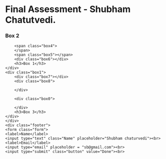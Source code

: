 
<!DOCTYPE html>
<html lang="en">
<head>
	<meta charset="utf-8">
	<meta http-equiv="X-UA-Comaptible" content="IE=edge">
	<meta name="viewport" content="width=device-width, initial-scale=1.0">
	<title>Final Assessment</title>
	<link rel="stylesheet" href="test.css">
</head>
<body>
	<h1>Final Assessment - Shubham Chatutvedi.</h1>
	<div>
	<div class="box1">
		<div class="box2"></div>
		<div class="box3"></div>
		<h3>Box 2</h3>
	</div>
	<div class="box1">
		
		<span class="box4">
		</span>
		<span class="box5"></span>
		<div class="box6"></div>
		<h3>Box 1</h3>
	</div>
	<div class="box1">
		<div class="box7"></div>
		<div class="box8">
			
		</div>
		
		<div class="box0">
			
		</div>
		<h3>Box 3</h3>
	</div>
	</div>
	<div class="footer">
	<form class="form">
	<label>Name</label>
	<input type="text" class="Name" placeholder="Shubham chaturvedi"><br>
	<label>Email</label>
	<input type="email" placeholder = "sb@gmail.com"><br>
	<input type="submit" class="button" value="Done"><br>
</form>
</div>
</body>
</html>

